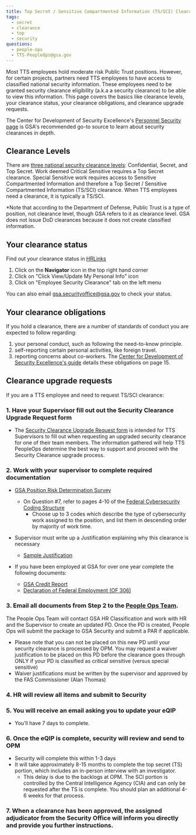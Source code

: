```yaml
---
title: Top Secret / Sensitive Compartmented Information (TS/SCI) Clearance
tags:
  - secret
  - clearance
  - top
  - security
questions:
  - people-ops
  - TTS-PeopleOps@gsa.gov
---
```


Most TTS employees hold moderate risk Public Trust positions. However, for certain projects, partners need TTS employees to have access to classified national security information. These employees need to be granted security clearance eligibility (a.k.a a security clearance) to be able to view this information. This page covers the basics like clearance levels, your clearance status, your clearance obligations, and clearance upgrade requests.

The Center for Development of Security Excellence's [Personnel Security page](https://www.cdse.edu/catalog/personnel-security.html) is GSA's recommended go-to source to learn about security clearances in depth.

## Clearance Levels

There are [three national security clearance levels](https://en.wikipedia.org/wiki/List_of_U.S._security_clearance_terms): Confidential, Secret, and Top Secret. Work deemed Critical Sensitive requires a Top Secret clearance. Special Sensitive work requires access to Sensitive Compartmented Information and therefore a Top Secret / Sensitive Compartmented Information (TS/SCI) clearance. When TTS employees need a clearance, it is typically a TS/SCI.

\*Note that according to the Department of Defense, Public Trust is a type of position, not clearance level, though GSA refers to it as clearance level. GSA does not issue DoD clearances because it does not create classified information.

## Your clearance status

Find out your clearance status in [HRLinks]({{site.baseurl}}/travel-and-leave/leave/#logging-into-hr-links)

1. Click on the **Navigator** icon in the top right hand corner
2. Click on "Click View/Update My Personal Info" icon
3. Click on "Employee Security Clearance" tab on the left menu

You can also email [gsa.securityoffice@gsa.gov](mailto:gsa.securityoffice@gsa.gov) to check your status.

## Your clearance obligations

If you hold a clearance, there are a number of standards of conduct you are expected to follow regarding:

1. your personal conduct, such as following the need-to-know principle.
2. self-reporting certain personal activities, like foreign travel.
3. reporting concerns about co-workers.
   The [Center for Development of Security Excellence's guide](https://www.cdse.edu/documents/cdse/Receive_and_Maint_Sct_Clnc.pdf) details these obligations on page 15.

## Clearance upgrade requests

If you are a TTS employee and need to request TS/SCI clearance:

### 1. Have your Supervisor fill out out the Security Clearance Upgrade Request form

- The [Security Clearance Upgrade Request form](https://docs.google.com/forms/d/e/1FAIpQLSfvQN8GAZdaojLq-pK6UGxm2BN5Yp96u7a1AxO7FIEwd6wdog/viewform) is intended for TTS Supervisors to fill out when requesting an upgraded security clearance for one of their team members. The information gathered will help TTS PeopleOps determine the best way to support and proceed with the Security Clearance upgrade process.

### 2. Work with your supervisor to complete required documentation

- [GSA Position Risk Determination Survey](https://goo.gl/nC9D5S)

  - On Question #7, refer to pages 4-10 of the [Federal Cybersecurity Coding Structure](https://goo.gl/633NXj)
    - Choose up to 3 codes which describe the type of cybersecurity work assigned to the position, and list them in descending order by majority of work time.

- Supervisor must write up a Justification explaining why this clearance is necessary

  - [Sample Justification](https://goo.gl/FVRmeZ)

- If you have been employed at GSA for over one year complete the following documents:
  - [GSA Credit Report](https://goo.gl/GiFhBy)
  - [Declaration of Federal Employment (OF 306)](https://goo.gl/QDkDZC)

### 3. Email all documents from Step 2 to the [People Ops Team](mailto:TTS-PeopleOps@gsa.gov).

The People Ops Team will contact GSA HR Classification and work with HR and the Supervisor to create an updated PD. Once the PD is created, People Ops will submit the package to GSA Security and submit a PAR if applicable.

- Please note that you can not be placed on this new PD until your security clearance is processed by OPM. You may request a waiver justification to be placed on this PD before the clearance goes through ONLY if your PD is classified as critical sensitive (versus special sensitive)
- Waiver justifications must be written by the supervisor and approved by the FAS Commissioner (Alan Thomas)

### 4. HR will review all items and submit to Security

### 5. You will receive an email asking you to update your eQIP

- You’ll have 7 days to complete.

### 6. Once the eQIP is complete, security will review and send to OPM

- Security will complete this within 1-3 days
- It will take approximately 8-15 months to complete the top secret (TS) portion, which includes an in-person interview with an investigator.
  - This delay is due to the backlogs at OPM. The SCI portion is controlled by the Central Intelligence Agency (CIA) and can only be requested after the TS is complete. You should plan an additional 4-6 weeks for that process.

### 7. When a clearance has been approved, the assigned adjudicator from the Security Office will inform you directly and provide you further instructions.
